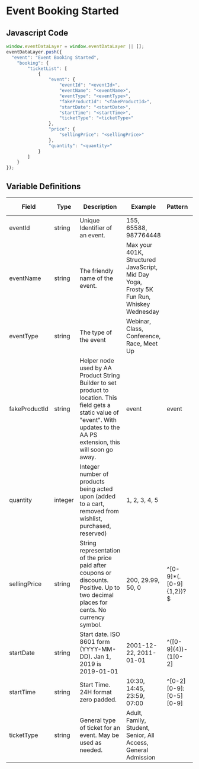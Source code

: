 # Event Booking Started

### 

## Javascript Code
```js
window.eventDataLayer = window.eventDataLayer || [];
eventDataLayer.push({
  "event": "Event Booking Started",
    "booking": {
        "ticketList": [
            {
                "event": {
                    "eventId": "<eventId>",
                    "eventName": "<eventName>",
                    "eventType": "<eventType>",
                    "fakeProductId": "<fakeProductId>",
                    "startDate": "<startDate>",
                    "startTime": "<startTime>",
                    "ticketType": "<ticketType>"
                },
                "price": {
                    "sellingPrice": "<sellingPrice>"
                },
                "quantity": "<quantity>"
            }
        ]
    }
});
```

## Variable Definitions

|Field|Type|Description|Example|Pattern|Min Length|Max Length|Minimum|Maximum|Multiple Of|
| --- | --- | --- | --- | --- | --- | --- | --- | --- | --- |
|eventId|string|Unique Identifier of an event. |155, 65588, 987764448|||||||
|eventName|string|The friendly name of the event.|Max your 401K, Structured JavaScript, Mid Day Yoga, Frosty 5K Fun Run, Whiskey Wednesday|||||||
|eventType|string|The type of the event|Webinar, Class, Conference, Race, Meet Up|||||||
|fakeProductId|string|Helper node used by AA Product String Builder to set product to location. This field gets a static value of "event".  With updates to the AA PS extension, this will soon go away.|event|event||||||
|quantity|integer|Integer number of products being acted upon \(added to a cart, removed from wishlist, purchased, reserved\)|1, 2, 3, 4, 5||||1|||
|sellingPrice|string|String representation of the price paid after coupons or discounts. Positive. Up to two decimal places for cents. No currency symbol.|200, 29.99, 50, 0|^[0-9]*(\.[0-9]{1,2})?$||||||
|startDate|string|Start date. ISO 8601 form \(YYYY-MM-DD\). Jan 1, 2019 is 2019-01-01|2001-12-22, 2011-01-01|^([0-9]{4})-(1[0-2]|0[1-9])-(3[01]|0[1-9]|[12][0-9])$||||||
|startTime|string|Start Time. 24H format zero padded.|10:30, 14:45, 23:59, 07:00|^[0-2][0-9]:[0-5][0-9] ||||||
|ticketType|string|General type of ticket for an event. May be used as needed.|Adult, Family, Student, Senior, All Access, General Admission|||||||



